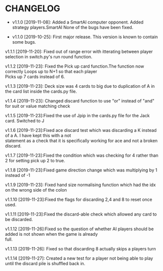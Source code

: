 # CHANGELOG

* v1.1.0 [2019-11-08]: Added a SmartAI computer opponent.
  Added strategy players.SmartAI
  None of the bugs have been fixed.

* v1.1.0 [2019-10-25]: First major release.
  This version is known to contain some bugs.
  
 v1.1.1 [2019-11-20]: Fixed out of range error with itterating between player selection in switch.py's run round function.
  
  v1.1.2 [2019-11-23]: Fixed the Pick up card function.The function now correctly Loops up to N+1 so that each player  
  Picks up 7 cards instead of 6.
  
  v1.1.3 [2019-11-23]: Deck size was 4 cards to big due to duplication of A in the card list inside the cards.py file.
  
  v1.1.4 [2019-11-23]: Changed discard function to use "or" instead of "and" for suit or value matching check
  
  v1.1.5 [2019-11-23]:Fixed the use of Jpip in the cards.py file for the Jack card. Switched to J
  
  v1.1.6 [2019-11-23]:Fixed ace discard test which was discarding a K instead of a A. I have kept this with a not   
  statement as a check that it is specifically working for ace and not a broken discard.
  
  v1.1.7 [2019-11-23]:Fixed the condition which was checking for 4 rather than 2 for setting pick up 2 to true.
  
  v1.1.8 [2019-11-23]:Fixed game direction change which was multiplying by 1 instead of -1
  
  v1.1.9 [2019-11-23]: Fixed hand size normalising function which had the idx on the wrong side of the colon
  
  v1.1.10 [2019-11-23]:Fixed the flags  for discarding 2,4 and 8 to reset once used. 
  
  v1.1.11 [2019-11-23]:Fixed the discard-able check which allowed any card to be discarded.
  
  v1.1.12 [2019-11-26]:Fixed so the question of whether AI players should be added is not shown when the game is already  
  full. 
  
  v1.1.13 [2019-11-26]: Fixed so that discarding 8 actually skips a players turn 
  
  v1.1.14 [2019-11-27]: Created a new test for a player not being able to play until the discard pile is shuffled back in.

